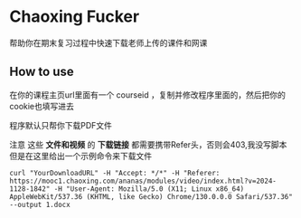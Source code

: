 # Chaoxing Fucker

帮助你在期末复习过程中快速下载老师上传的课件和网课

## How to use

在你的课程主页url里面有一个 courseid ，复制并修改程序里面的，然后把你的cookie也填写进去

程序默认只帮你下载PDF文件

注意 这些 **文件和视频** 的 **下载链接** 都需要携带Refer头，否则会403,我没写脚本 但是在这里给出一个示例命令来下载文件

```
curl "YourDownloadURL" -H "Accept: */*" -H "Referer: https://mooc1.chaoxing.com/ananas/modules/video/index.html?v=2024-1128-1842" -H "User-Agent: Mozilla/5.0 (X11; Linux x86_64) AppleWebKit/537.36 (KHTML, like Gecko) Chrome/130.0.0.0 Safari/537.36" --output 1.docx
```


